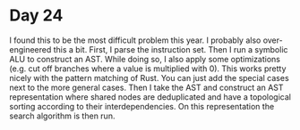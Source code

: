 # Day 24

I found this to be the most difficult problem this year.
I probably also over-engineered this a bit.
First,
I parse the instruction set.
Then I run a symbolic ALU to construct an AST.
While doing so,
I also apply some optimizations 
(e.g. cut off branches where a value is multiplied with 0).
This works pretty nicely with the pattern matching of Rust.
You can just add the special cases next to the more general cases.
Then I take the AST and construct an AST representation
where shared nodes are deduplicated
and have a topological sorting according to their interdependencies.
On this representation the search algorithm is then run.